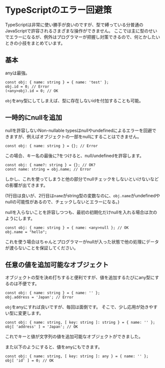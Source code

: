 # TypeScriptのエラー回避策


TypeScriptは非常に使い勝手が良いのですが、型で縛っている分普通のJavaScriptで許容されるさまざまな操作ができません。
ここでは主に型のせいでエラーになるが、例外はプログラマーが把握し対策できるので、何とかしたいときの小技をまとめています。


## 基本

anyは最強。

```
const obj: { name: string } = { name: 'test' };
obj.id = 0; // Error
(<any>obj).id = 0; // OK
```

`obj`をany型にしてしまえば、型に存在しないidを付加することも可能。

## 一時的にnullを追加

nullを許容しないNon-nullable typesはnullやundefinedによるエラーを回避できますが、例えばオブジェクトの一部をnullにすることはできません。

```
const obj: { name: string } = {}; // Error
```

この場合、キー名の最後に?をつけると、null/undefinedを許容します。

```
const obj: { name?: string } = {}; // OK?
const name: string = obj.name; // Error
```

しかし、これを使ってしまうと他の部分でnullチェックをしないといけないなどの影響が出てきます。

(1行目は良いが、2行目は`name`がstring型の変数なのに、`obj.name`がundefinedやnullの可能性があるので、チェックしないとエラーになる。)

nullを入らないことを許容しつつも、最初の初期化だけnullを入れる場合は次のようにします。

```
const obj: { name: string } = { name: <any>null }; // OK
obj.name = "hello";
```

これを使う場合はちゃんとプログラマーがnullが入った状態で他の処理にデータが渡らないことを保証してください。

## 任意の値を追加可能なオブジェクト

オブジェクトの型を決め打ちすると便利ですが、値を追加するたびにany型にするのは不便です。

```
const obj: { name: string } = { name: '' };
obj.address = 'Japan'; // Error
```

`obj`をanyにすれば良いですが、毎回は面倒です。
そこで、少し応用が効きやすい型に変更します。

```
const obj: { name: string, [ key: string ]: string } = { name: '' };
obj[ 'address' ] = 'Japan'; // OK
```

これでキーと値が文字列の値を追加可能なオブジェクトができました。

また以下のようにすると、値をanyにもできます。

```
const obj: { name: string, [ key: string ]: any } = { name: '' };
obj[ 'id' ] = 0; // OK
```
